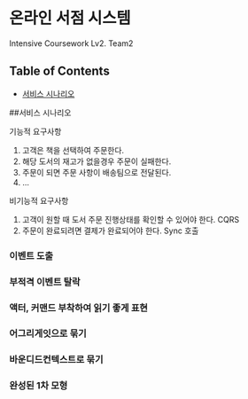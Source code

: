 # 온라인 서점 시스템
Intensive Coursework Lv2. Team2

## Table of Contents

- [서비스 시나리오](#서비스-시나리오)


##서비스 시나리오

기능적 요구사항
1. 고객은 책을 선택하여 주문한다.
2. 해당 도서의 재고가 없을경우 주문이 실패한다.
3. 주문이 되면 주문 사항이 배송팀으로 전달된다.
4. ...

비기능적 요구사항
1. 고객이 원할 때 도서 주문 진행상태를 확인할 수 있어야 한다. CQRS
2. 주문이 완료되려면 결제가 완료되어야 한다. Sync 호출

### 이벤트 도출

### 부적격 이벤트 탈락

### 액터, 커맨드 부착하여 읽기 좋게 표현

### 어그리게잇으로 묶기

### 바운디드컨텍스트로 묶기

### 완성된 1차 모형
